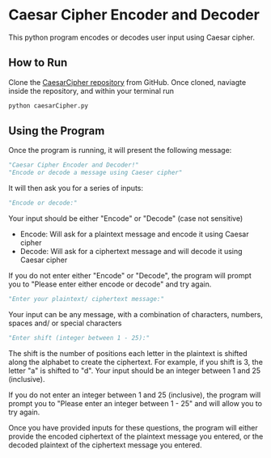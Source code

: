 # Caesar Cipher Encoder and Decoder

This python program encodes or decodes user input using Caesar cipher.

## How to Run ##
Clone the [CaesarCipher repository](https://github.com/alyssagiuliano/CaesarCipher) from GitHub. Once cloned, naviagte inside the repository, and within your terminal run 

```bash
python caesarCipher.py
```

## Using the Program ##

Once the program is running, it will present the following message:

```python
"Caesar Cipher Encoder and Decoder!"
"Encode or decode a message using Caeser cipher"
```


It will then ask you for a series of inputs:
```python 
"Encode or decode:"
```

Your input should be either "Encode" or "Decode" (case not sensitive)
- Encode: Will ask for a plaintext message and encode it using Caesar cipher
- Decode: Will ask for a ciphertext message and will decode it using Caesar cipher

If you do not enter either "Encode" or "Decode", the program will prompt you to "Please enter either encode or decode" and try again.

```python 
"Enter your plaintext/ ciphertext message:"
```

Your input can be any message, with a combination of characters, numbers, spaces and/ or special characters

```python 
"Enter shift (integer between 1 - 25):"
```
The shift is the number of positions each letter in the plaintext is shifted along the alphabet to create the ciphertext. For example, if you shift is 3, the letter "a" is shifted to "d". Your input should be an integer between 1 and 25 (inclusive). 

If you do not enter an integer between 1 and 25 (inclusive), the program will prompt you to "Please enter an integer between 1 - 25" and will allow you to try again.

Once you have provided inputs for these questions, the program will either provide the encoded ciphertext of the plaintext message you entered, or the decoded plaintext of the ciphertext message you entered.



